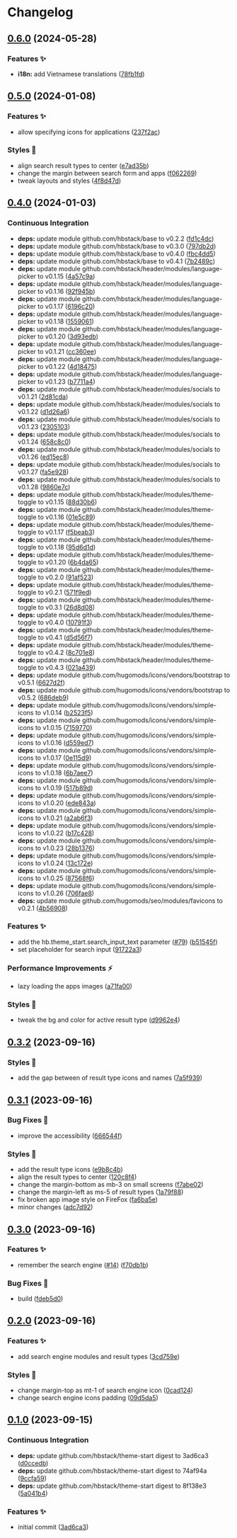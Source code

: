 # Changelog

## [0.6.0](https://github.com/hbstack/theme-start/compare/v0.5.0...v0.6.0) (2024-05-28)


### Features ✨

* **i18n:** add Vietnamese translations ([78fb1fd](https://github.com/hbstack/theme-start/commit/78fb1fd93012c70ac57c0b4b281ee0706bf44c74))

## [0.5.0](https://github.com/hbstack/theme-start/compare/v0.4.0...v0.5.0) (2024-01-08)


### Features ✨

* allow specifying icons for applications ([237f2ac](https://github.com/hbstack/theme-start/commit/237f2ac7620353c1cd1ecf18bf2cf645924853b6))


### Styles 🎨

* align search result types to center ([e7ad35b](https://github.com/hbstack/theme-start/commit/e7ad35b4d728bc84a7a96e89404a7200a71fe8f2))
* change the margin between search form and apps ([f062269](https://github.com/hbstack/theme-start/commit/f06226928bd3438abed1a1044135d138f1839354))
* tweak layouts and styles ([4f8d47d](https://github.com/hbstack/theme-start/commit/4f8d47dbb2377081757e1f67a730243e5d1ab264))

## [0.4.0](https://github.com/hbstack/theme-start/compare/v0.3.2...v0.4.0) (2024-01-03)


### Continuous Integration

* **deps:** update module github.com/hbstack/base to v0.2.2 ([fd1c4dc](https://github.com/hbstack/theme-start/commit/fd1c4dca43b2b3eefff5e72129b6a79b4aee8525))
* **deps:** update module github.com/hbstack/base to v0.3.0 ([797db2d](https://github.com/hbstack/theme-start/commit/797db2d0498f97ab5673f14febd2ec29ec20453c))
* **deps:** update module github.com/hbstack/base to v0.4.0 ([fbc4dd5](https://github.com/hbstack/theme-start/commit/fbc4dd57dd00c6a24ccbe9c607279d2eea5c862b))
* **deps:** update module github.com/hbstack/base to v0.4.1 ([7b2489c](https://github.com/hbstack/theme-start/commit/7b2489c3c6a40737a61acd811069fb26fa99662b))
* **deps:** update module github.com/hbstack/header/modules/language-picker to v0.1.15 ([4a57c9a](https://github.com/hbstack/theme-start/commit/4a57c9ae5acc2aa101f20d7153181251c53c956d))
* **deps:** update module github.com/hbstack/header/modules/language-picker to v0.1.16 ([92f945b](https://github.com/hbstack/theme-start/commit/92f945bf0b7be4eddae7d5e7fe4f93dcf4cc25cc))
* **deps:** update module github.com/hbstack/header/modules/language-picker to v0.1.17 ([6196c20](https://github.com/hbstack/theme-start/commit/6196c2015026144b6f26b8502241988193df3dc9))
* **deps:** update module github.com/hbstack/header/modules/language-picker to v0.1.18 ([1559061](https://github.com/hbstack/theme-start/commit/1559061a1d07c3a5947bd28f9b3b6be9b16383d3))
* **deps:** update module github.com/hbstack/header/modules/language-picker to v0.1.20 ([3d93edb](https://github.com/hbstack/theme-start/commit/3d93edb7aeb57ed816c0461c517781d946615b37))
* **deps:** update module github.com/hbstack/header/modules/language-picker to v0.1.21 ([cc360ee](https://github.com/hbstack/theme-start/commit/cc360ee5d3420fe365f58c741aa3a46c3ff14e62))
* **deps:** update module github.com/hbstack/header/modules/language-picker to v0.1.22 ([4d18475](https://github.com/hbstack/theme-start/commit/4d18475beebe5555a037ec458bc3df8a68653f91))
* **deps:** update module github.com/hbstack/header/modules/language-picker to v0.1.23 ([b7711a4](https://github.com/hbstack/theme-start/commit/b7711a4ab4549b9cc20d6051e46f6dae820f06b7))
* **deps:** update module github.com/hbstack/header/modules/socials to v0.1.21 ([2d81cda](https://github.com/hbstack/theme-start/commit/2d81cda6ebe3324337b6d698389ab93052d17bf0))
* **deps:** update module github.com/hbstack/header/modules/socials to v0.1.22 ([d1d26a6](https://github.com/hbstack/theme-start/commit/d1d26a654321cadeb0c98e425fabe0bf442cc931))
* **deps:** update module github.com/hbstack/header/modules/socials to v0.1.23 ([2305103](https://github.com/hbstack/theme-start/commit/230510386b0defd20c22c6a2904b4dbe64a8ced8))
* **deps:** update module github.com/hbstack/header/modules/socials to v0.1.24 ([658c8c0](https://github.com/hbstack/theme-start/commit/658c8c0942127e4cd0222c175d7d53c929a867c9))
* **deps:** update module github.com/hbstack/header/modules/socials to v0.1.26 ([ed15ec8](https://github.com/hbstack/theme-start/commit/ed15ec82df3a99939bdaf44d0282d7f2ffecf72d))
* **deps:** update module github.com/hbstack/header/modules/socials to v0.1.27 ([fa5e928](https://github.com/hbstack/theme-start/commit/fa5e928fe48dca1ca6905fb169697f75f35fb855))
* **deps:** update module github.com/hbstack/header/modules/socials to v0.1.28 ([9860e7c](https://github.com/hbstack/theme-start/commit/9860e7caf41ef1c5e9df92009f34ce1c07d53f4b))
* **deps:** update module github.com/hbstack/header/modules/theme-toggle to v0.1.15 ([88d30b6](https://github.com/hbstack/theme-start/commit/88d30b6a5de3fa7a5ec1cdbd1cee243afdce2873))
* **deps:** update module github.com/hbstack/header/modules/theme-toggle to v0.1.16 ([01e5c89](https://github.com/hbstack/theme-start/commit/01e5c89521c49cbac3a86d122e7d9057e06bc14d))
* **deps:** update module github.com/hbstack/header/modules/theme-toggle to v0.1.17 ([f5beab3](https://github.com/hbstack/theme-start/commit/f5beab3fb7dea720ee554f2af82ebc8b649cde2d))
* **deps:** update module github.com/hbstack/header/modules/theme-toggle to v0.1.18 ([95d6d1d](https://github.com/hbstack/theme-start/commit/95d6d1d3629ad0c3e5b858d7575ff7a818a69759))
* **deps:** update module github.com/hbstack/header/modules/theme-toggle to v0.1.20 ([6b4da65](https://github.com/hbstack/theme-start/commit/6b4da6576c675e309c36ab48c0fbcbf59c978dcb))
* **deps:** update module github.com/hbstack/header/modules/theme-toggle to v0.2.0 ([91af523](https://github.com/hbstack/theme-start/commit/91af52337785548c854a88a49142da17af394584))
* **deps:** update module github.com/hbstack/header/modules/theme-toggle to v0.2.1 ([571f9ed](https://github.com/hbstack/theme-start/commit/571f9ed0fd6de2f7a6b81b043407daa4e8e8eddc))
* **deps:** update module github.com/hbstack/header/modules/theme-toggle to v0.3.1 ([26d8d08](https://github.com/hbstack/theme-start/commit/26d8d0850b792847a4b5a648adb97d98228a19d7))
* **deps:** update module github.com/hbstack/header/modules/theme-toggle to v0.4.0 ([10791f3](https://github.com/hbstack/theme-start/commit/10791f3706d0c2207e178ea4c463c3bff43fa65b))
* **deps:** update module github.com/hbstack/header/modules/theme-toggle to v0.4.1 ([d5d56f7](https://github.com/hbstack/theme-start/commit/d5d56f74284ee4fbea4e7635764bab7c4b7f1a7d))
* **deps:** update module github.com/hbstack/header/modules/theme-toggle to v0.4.2 ([8c701e8](https://github.com/hbstack/theme-start/commit/8c701e80b78efbb5652914e338742ca0f86d6670))
* **deps:** update module github.com/hbstack/header/modules/theme-toggle to v0.4.3 ([021a439](https://github.com/hbstack/theme-start/commit/021a4390b129d4933323164c14050232a1cd69c2))
* **deps:** update module github.com/hugomods/icons/vendors/bootstrap to v0.5.1 ([6627d2f](https://github.com/hbstack/theme-start/commit/6627d2f5138a60f0ea722b822fafae60346c001f))
* **deps:** update module github.com/hugomods/icons/vendors/bootstrap to v0.5.2 ([686deb9](https://github.com/hbstack/theme-start/commit/686deb9863ca17974f148ad6531ab8191f3e51ce))
* **deps:** update module github.com/hugomods/icons/vendors/simple-icons to v1.0.14 ([b2523f5](https://github.com/hbstack/theme-start/commit/b2523f5d296962c5d0a20aa278c74b2ec39030d8))
* **deps:** update module github.com/hugomods/icons/vendors/simple-icons to v1.0.15 ([7159770](https://github.com/hbstack/theme-start/commit/7159770543d0198cd601f49307907e9796d95062))
* **deps:** update module github.com/hugomods/icons/vendors/simple-icons to v1.0.16 ([d559ed7](https://github.com/hbstack/theme-start/commit/d559ed7362acbd9d3d5500e2cca153ef2b338c65))
* **deps:** update module github.com/hugomods/icons/vendors/simple-icons to v1.0.17 ([0e115d9](https://github.com/hbstack/theme-start/commit/0e115d9912b2cbaf9068600f99d376d2e89e5ee4))
* **deps:** update module github.com/hugomods/icons/vendors/simple-icons to v1.0.18 ([6b7aee7](https://github.com/hbstack/theme-start/commit/6b7aee77278a413a6d05c4089ebe3d91fc82c5b3))
* **deps:** update module github.com/hugomods/icons/vendors/simple-icons to v1.0.19 ([517b89d](https://github.com/hbstack/theme-start/commit/517b89dcfc2acad67ea95b0dcceeb387d1864b37))
* **deps:** update module github.com/hugomods/icons/vendors/simple-icons to v1.0.20 ([ede843a](https://github.com/hbstack/theme-start/commit/ede843af12c78651d207fc9b5741298173a6da2c))
* **deps:** update module github.com/hugomods/icons/vendors/simple-icons to v1.0.21 ([a2ab6f3](https://github.com/hbstack/theme-start/commit/a2ab6f33b2ad0bf7826a9bafe7e1ff09a7522e8c))
* **deps:** update module github.com/hugomods/icons/vendors/simple-icons to v1.0.22 ([b17c428](https://github.com/hbstack/theme-start/commit/b17c4285d023eb5fbc82807a24d84c9ce0b760a4))
* **deps:** update module github.com/hugomods/icons/vendors/simple-icons to v1.0.23 ([28b1376](https://github.com/hbstack/theme-start/commit/28b1376c1e734b56bfd01b1afbfcd451bdebdc24))
* **deps:** update module github.com/hugomods/icons/vendors/simple-icons to v1.0.24 ([13c172e](https://github.com/hbstack/theme-start/commit/13c172e6c4b58def917afd60c14768217d575ca0))
* **deps:** update module github.com/hugomods/icons/vendors/simple-icons to v1.0.25 ([87568f6](https://github.com/hbstack/theme-start/commit/87568f69ef2822ed9a4344897fe1a42ee4452857))
* **deps:** update module github.com/hugomods/icons/vendors/simple-icons to v1.0.26 ([706fae8](https://github.com/hbstack/theme-start/commit/706fae8cea0421b5e11a55116a4218b3031cbd53))
* **deps:** update module github.com/hugomods/seo/modules/favicons to v0.2.1 ([4b56908](https://github.com/hbstack/theme-start/commit/4b56908b734d0ec420470faceb91ca08870923be))


### Features ✨

* add the hb.theme_start.search_input_text parameter ([#79](https://github.com/hbstack/theme-start/issues/79)) ([b51545f](https://github.com/hbstack/theme-start/commit/b51545ff144b8481c5c0c9c02fbed3f862882f0c))
* set placeholder for search input ([91722a3](https://github.com/hbstack/theme-start/commit/91722a347c2450928567626ff7ae745e09a012a8))


### Performance Improvements ⚡️

* lazy loading the apps images ([a71fa00](https://github.com/hbstack/theme-start/commit/a71fa00ab0bc0ea04bb31c7501f8a2490cf0a268))


### Styles 🎨

* tweak the bg and color for active result type ([d9962e4](https://github.com/hbstack/theme-start/commit/d9962e4506a50f1639e5453ba1389c8310c24c6f))

## [0.3.2](https://github.com/hbstack/theme-start/compare/v0.3.1...v0.3.2) (2023-09-16)


### Styles 🎨

* add the gap between of result type icons and names ([7a5f939](https://github.com/hbstack/theme-start/commit/7a5f939d5e8b35f60d7bec19353fcb980f6460f4))

## [0.3.1](https://github.com/hbstack/theme-start/compare/v0.3.0...v0.3.1) (2023-09-16)


### Bug Fixes 🐞

* improve the accessibility ([666544f](https://github.com/hbstack/theme-start/commit/666544fc2e301096f0f3bccc1f8a43892c2f7012))


### Styles 🎨

* add the result type icons ([e9b8c4b](https://github.com/hbstack/theme-start/commit/e9b8c4b75ca6fa58feb568161b8a054efbb40f1f))
* align the result types to center ([120c8f4](https://github.com/hbstack/theme-start/commit/120c8f454c7b8c51cf238ae28e70d75d0dd7a9c1))
* change the margin-bottom as mb-3 on small screens ([f7abe02](https://github.com/hbstack/theme-start/commit/f7abe028aebe889c792e515992fe3490b910f88b))
* change the margin-left as ms-5 of result types ([1a79f88](https://github.com/hbstack/theme-start/commit/1a79f887cdc190e02adb221554b7776abea5a9e9))
* fix broken app image style on FireFox ([fa6ba5e](https://github.com/hbstack/theme-start/commit/fa6ba5e4b589e5c816a54c62d0360feb30de7c67))
* minor changes ([adc7d92](https://github.com/hbstack/theme-start/commit/adc7d927cbd592114b0faa816f8c5a4328b24cce))

## [0.3.0](https://github.com/hbstack/theme-start/compare/v0.2.0...v0.3.0) (2023-09-16)


### Features ✨

* remember the search engine ([#14](https://github.com/hbstack/theme-start/issues/14)) ([f70db1b](https://github.com/hbstack/theme-start/commit/f70db1bfc4711d298035da71f7600c2b6d514fa3))


### Bug Fixes 🐞

* build ([fdeb5d0](https://github.com/hbstack/theme-start/commit/fdeb5d08ef675e5f232b6d3cc1304f3fdd0d7ced))

## [0.2.0](https://github.com/hbstack/theme-start/compare/v0.1.0...v0.2.0) (2023-09-16)


### Features ✨

* add search engine modules and result types ([3cd759e](https://github.com/hbstack/theme-start/commit/3cd759e9e54a76485517aa84f4b81c1e2c66d89d))


### Styles 🎨

* change margin-top as mt-1 of search engine icon ([0cad124](https://github.com/hbstack/theme-start/commit/0cad1245fd1747978972f3888258aa59508f7081))
* change search engine icons padding ([09d5da5](https://github.com/hbstack/theme-start/commit/09d5da520970e997f8312a00b8f0364f102f1cf6))

## [0.1.0](https://github.com/hbstack/theme-start/compare/v0.0.1...v0.1.0) (2023-09-15)


### Continuous Integration

* **deps:** update github.com/hbstack/theme-start digest to 3ad6ca3 ([d0ccedb](https://github.com/hbstack/theme-start/commit/d0ccedb1ff950c4bd7713219c356f613739488b9))
* **deps:** update github.com/hbstack/theme-start digest to 74af94a ([9ccfa59](https://github.com/hbstack/theme-start/commit/9ccfa59de52c340d8764c51a4b2a71f1b5e096a7))
* **deps:** update github.com/hbstack/theme-start digest to 8f138e3 ([5a041b4](https://github.com/hbstack/theme-start/commit/5a041b43e35fd98bbe7cda25227c0f56aa721b16))


### Features ✨

* initial commit ([3ad6ca3](https://github.com/hbstack/theme-start/commit/3ad6ca3aee0632bf058280f92a86bbd15fad8cc2))
